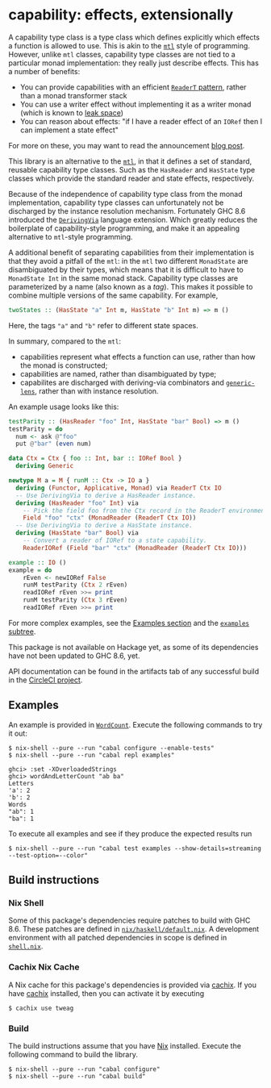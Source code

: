 # capability: effects, extensionally

A capability type class is a type class which defines explicitly which
effects a function is allowed to use. This is akin to the [`mtl`][mtl]
style of programming. However, unlike `mtl` classes, capability type
classes are not tied to a particular monad implementation: they really
just describe effects. This has a number of benefits:

- You can provide capabilities with an efficient [`ReaderT`
 pattern][readert], rather than a monad transformer stack
- You can use a writer effect without implementing it as a writer
 monad (which is known to [leak space](https://blog.infinitenegativeutility.com/2016/7/writer-monads-and-space-leaks))
- You can reason about effects: "if I have a reader effect of an
 `IORef` then I can implement a state effect"

For more on these, you may want to read the announcement [blog
 post][blog].

This library is an alternative to the [`mtl`][mtl], in that it defines
a set of standard, reusable capability type classes. Such as the
`HasReader` and `HasState` type classes which provide the standard
reader and state effects, respectively.

Because of the independence of capability type class from the monad
implementation, capability type classes can unfortunately not be
discharged by the instance resolution mechanism. Fortunately GHC 8.6
introduced the [`DerivingVia`][deriving-via] language extension. Which
greatly reduces the boilerplate of capability-style programming, and
make it an appealing alternative to `mtl`-style programming.

A additional benefit of separating capabilities from their
implementation is that they avoid a pitfall of the `mtl`: in the `mtl`
two different `MonadState` are disambiguated by their types, which
means that it is difficult to have to `MonadState Int` in the same
monad stack. Capability type classes are parameterized by a name (also
known as a *tag*).  This makes it possible to combine multiple
versions of the same capability. For example,

```haskell
twoStates :: (HasState "a" Int m, HasState "b" Int m) => m ()
```

Here, the tags `"a"` and `"b"` refer to different state spaces.

In summary, compared to the `mtl`:

- capabilities represent what effects a function can use, rather than
  how the monad is constructed;
- capabilities are named, rather than disambiguated by type;
- capabilites are discharged with deriving-via combinators
  and [`generic-lens`][generic-lens], rather than with instance
  resolution.

An example usage looks like this:

``` haskell
testParity :: (HasReader "foo" Int, HasState "bar" Bool) => m ()
testParity = do
  num <- ask @"foo"
  put @"bar" (even num)

data Ctx = Ctx { foo :: Int, bar :: IORef Bool }
  deriving Generic

newtype M a = M { runM :: Ctx -> IO a }
  deriving (Functor, Applicative, Monad) via ReaderT Ctx IO
  -- Use DerivingVia to derive a HasReader instance.
  deriving (HasReader "foo" Int) via
    -- Pick the field foo from the Ctx record in the ReaderT environment.
    Field "foo" "ctx" (MonadReader (ReaderT Ctx IO))
  -- Use DerivingVia to derive a HasState instance.
  deriving (HasState "bar" Bool) via
    -- Convert a reader of IORef to a state capability.
    ReaderIORef (Field "bar" "ctx" (MonadReader (ReaderT Ctx IO)))

example :: IO ()
example = do
    rEven <- newIORef False
    runM testParity (Ctx 2 rEven)
    readIORef rEven >>= print
    runM testParity (Ctx 3 rEven)
    readIORef rEven >>= print
```

For more complex examples, see the [Examples section](#examples) and
the [`examples` subtree](./examples).

This package is not available on Hackage yet, as some of its
dependencies have not been updated to GHC 8.6, yet.

API documentation can be found in the artifacts tab of any successful
build in the [CircleCI project][circleci].

[circleci]: https://circleci.com/gh/tweag/capabilities-via/tree/master
[mtl]: http://hackage.haskell.org/package/mtl
[blog]: https://www.tweag.io/posts/2018-09-27-capability.html
[deriving-via]: https://downloads.haskell.org/~ghc/8.6.1/docs/html/users_guide/glasgow_exts.html#deriving-via
[generic-lens]: https://hackage.haskell.org/package/generic-lens
[readert]: https://www.fpcomplete.com/blog/2017/06/readert-design-pattern

## Examples

An example is provided in [`WordCount`](examples/WordCount.hs).
Execute the following commands to try it out:

```
$ nix-shell --pure --run "cabal configure --enable-tests"
$ nix-shell --pure --run "cabal repl examples"

ghci> :set -XOverloadedStrings
ghci> wordAndLetterCount "ab ba"
Letters
'a': 2
'b': 2
Words
"ab": 1
"ba": 1
```

To execute all examples and see if they produce the expected results run

```
$ nix-shell --pure --run "cabal test examples --show-details=streaming --test-option=--color"
```

## Build instructions

### Nix Shell

Some of this package's dependencies require patches to build with GHC 8.6.
These patches are defined in
[`nix/haskell/default.nix`](nix/haskell/default.nix).
A development environment with all patched dependencies in scope is defined in
[`shell.nix`](shell.nix).

### Cachix Nix Cache

A Nix cache for this package's dependencies is provided via [cachix][cachix].
If you have [cachix][cachix] installed, then you can activate it by executing

```
$ cachix use tweag
```

[cachix]: https://cachix.org/

### Build

The build instructions assume that you have [Nix][nix] installed.
Execute the following command to build the library.

```
$ nix-shell --pure --run "cabal configure"
$ nix-shell --pure --run "cabal build"
```

[nix]: https://nixos.org/nix/
